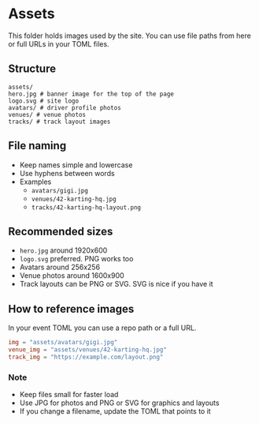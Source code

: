 # Assets

This folder holds images used by the site. You can use file paths from here or full URLs in your TOML files.

## Structure

```
assets/
hero.jpg # banner image for the top of the page
logo.svg # site logo
avatars/ # driver profile photos
venues/ # venue photos
tracks/ # track layout images
```

## File naming

- Keep names simple and lowercase
- Use hyphens between words
- Examples
  - `avatars/gigi.jpg`
  - `venues/42-karting-hq.jpg`
  - `tracks/42-karting-hq-layout.png`

## Recommended sizes

- `hero.jpg` around 1920x600
- `logo.svg` preferred. PNG works too
- Avatars around 256x256
- Venue photos around 1600x900
- Track layouts can be PNG or SVG. SVG is nice if you have it

## How to reference images

In your event TOML you can use a repo path or a full URL.

```toml
img = "assets/avatars/gigi.jpg"
venue_img = "assets/venues/42-karting-hq.jpg"
track_img = "https://example.com/layout.png"
```

### Note

- Keep files small for faster load
- Use JPG for photos and PNG or SVG for graphics and layouts
- If you change a filename, update the TOML that points to it
